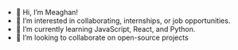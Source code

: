 - 👋 Hi, I’m Meaghan!
- 👀 I’m interested in collaborating, internships, or job opportunities.
- 🌱 I’m currently learning JavaScript, React, and Python.
- 💞️ I’m looking to collaborate on open-source projects

<!---
meaghansharrard89/meaghansharrard89 is a ✨ special ✨ repository because its `README.md` (this file) appears on your GitHub profile.
You can click the Preview link to take a look at your changes.
--->

